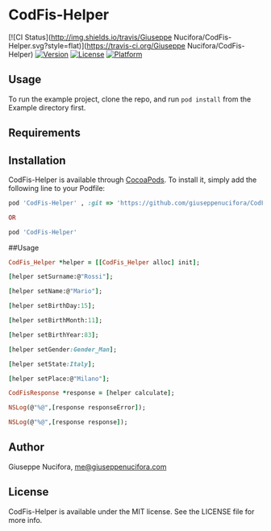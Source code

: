 # CodFis-Helper

[![CI Status](http://img.shields.io/travis/Giuseppe Nucifora/CodFis-Helper.svg?style=flat)](https://travis-ci.org/Giuseppe Nucifora/CodFis-Helper)
[![Version](https://img.shields.io/cocoapods/v/CodFis-Helper.svg?style=flat)](http://cocoapods.org/pods/CodFis-Helper)
[![License](https://img.shields.io/cocoapods/l/CodFis-Helper.svg?style=flat)](http://cocoapods.org/pods/CodFis-Helper)
[![Platform](https://img.shields.io/cocoapods/p/CodFis-Helper.svg?style=flat)](http://cocoapods.org/pods/CodFis-Helper)

## Usage

To run the example project, clone the repo, and run `pod install` from the Example directory first.

## Requirements

## Installation

CodFis-Helper is available through [CocoaPods](http://cocoapods.org). To install
it, simply add the following line to your Podfile:

```ruby
pod 'CodFis-Helper' , :git => 'https://github.com/giuseppenucifora/CodFis-Helper.git'

OR

pod 'CodFis-Helper'
```

##Usage

```ruby
CodFis_Helper *helper = [[CodFis_Helper alloc] init];

[helper setSurname:@"Rossi"];

[helper setName:@"Mario"];

[helper setBirthDay:15];

[helper setBirthMonth:11];

[helper setBirthYear:83];

[helper setGender:Gender_Man];

[helper setState:Italy];

[helper setPlace:@"Milano"];

CodFisResponse *response = [helper calculate];

NSLog(@"%@",[response responseError]);

NSLog(@"%@",[response response]);
```

## Author

Giuseppe Nucifora, me@giuseppenucifora.com

## License

CodFis-Helper is available under the MIT license. See the LICENSE file for more info.
